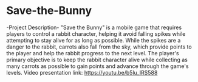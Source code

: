 # Save-the-Bunny 
-Project Description-
"Save the Bunny" is a mobile game that requires players to control a rabbit character, helping it avoid falling spikes while attempting to stay alive for as long as possible. While the spikes are a danger to the rabbit, carrots also fall from the sky, which provide points to the player and help the rabbit progress to the next level. The player's primary objective is to keep the rabbit character alive while collecting as many carrots as possible to gain points and advance through the game's levels.
Video presentation link: https://youtu.be/b5lu_IRS588 
